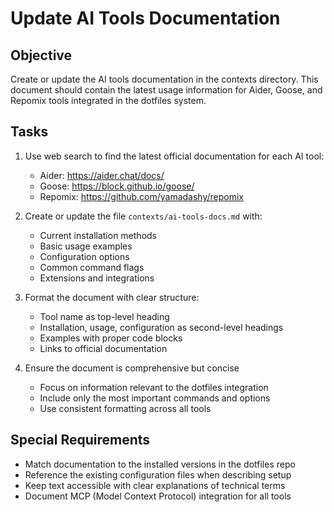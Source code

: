 # Update AI Tools Documentation

## Objective
Create or update the AI tools documentation in the contexts directory. This document should contain the latest usage information for Aider, Goose, and Repomix tools integrated in the dotfiles system.

## Tasks
1. Use web search to find the latest official documentation for each AI tool:
   - Aider: https://aider.chat/docs/
   - Goose: https://block.github.io/goose/
   - Repomix: https://github.com/yamadashy/repomix

2. Create or update the file `contexts/ai-tools-docs.md` with:
   - Current installation methods
   - Basic usage examples
   - Configuration options
   - Common command flags
   - Extensions and integrations

3. Format the document with clear structure:
   - Tool name as top-level heading
   - Installation, usage, configuration as second-level headings
   - Examples with proper code blocks
   - Links to official documentation

4. Ensure the document is comprehensive but concise
   - Focus on information relevant to the dotfiles integration
   - Include only the most important commands and options
   - Use consistent formatting across all tools

## Special Requirements
- Match documentation to the installed versions in the dotfiles repo
- Reference the existing configuration files when describing setup
- Keep text accessible with clear explanations of technical terms
- Document MCP (Model Context Protocol) integration for all tools 